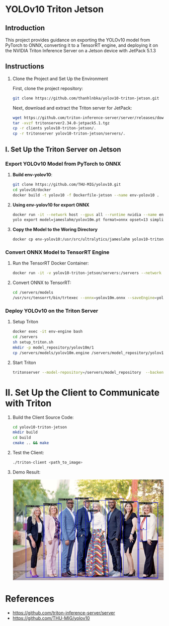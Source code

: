# YOLOv10 Triton Jetson

## Introduction

This project provides guidance on exporting the YOLOv10 model from PyTorch to ONNX, converting it to a TensorRT engine, and deploying it on the NVIDIA Triton Inference Server on a Jetson device with JetPack 5.1.3

## Instructions

1. Clone the Project and Set Up the Environment

    First, clone the project repository:
    ```bash
    git clone https://github.com/thanhlnbka/yolov10-triton-jetson.git
    ```
    Next, download and extract the Triton server for JetPack:
    ```bash
    wget https://github.com/triton-inference-server/server/releases/download/v2.34.0/tritonserver2.34.0-jetpack5.1.tgz
    tar -xvzf tritonserver2.34.0-jetpack5.1.tgz
    cp -r clients yolov10-triton-jetson/.
    cp -r tritonserver yolov10-triton-jetson/servers/.
    ```

## I. Set Up the Triton Server on Jetson
### Export YOLOv10 Model from PyTorch to ONNX

1. **Build env-yolov10**:
   ```bash
   git clone https://github.com/THU-MIG/yolov10.git
   cd yolov10/docker
   docker build -t yolov10 -f Dockerfile-jetson --name env-yolov10 .
   ```
2. **Using env-yolov10 for export ONNX**
    ```bash
    docker run -it --network host --gpus all --runtime nvidia --name env-yolov10 yolov10 bash
    yolo export model=jameslahm/yolov10m.pt format=onnx opset=13 simplify
    ```

3. **Copy the Model to the Woring Directory**
    ```bash
    docker cp env-yolov10:/usr/src/ultralytics/jameslahm yolov10-triton-jetson/servers/models
    ```

### Convert ONNX Model to TensorRT Engine

1. Run the TensorRT Docker Container:
    ```bash
    docker run -it -v yolov10-triton-jetson/servers:/servers --network host --gpus all --runtime nvidia --name env-engine nvcr.io/nvidia/l4t-tensorrt:r8.5.2.2-devel bash
    ```

2. Convert ONNX to TensorRT:
    ```bash
    cd /servers/models
    /usr/src/tensorrt/bin/trtexec --onnx=yolov10m.onnx --saveEngine=yolov10m.engine --fp16 --useCudaGraph
    ```
    
### Deploy YOLOv10 on the Triton Server
    
1. Setup Triton
    ```bash
    docker exec -it env-engine bash
    cd /servers
    sh setup_triton.sh 
    mkdir -p model_repository/yolov10m/1
    cp /servers/models/yolov10m.engine /servers/model_repository/yolov10m/1/model.plan
    ```
    
2. Start Triton
    ```bash
    tritonserver --model-repository=/servers/model_repository  --backend-directory=/work/tritonserver/backends --log-verbose=1
     ```
# II. Set Up the Client to Communicate with Triton

1. Build the Client Source Code:
    ```bash
    cd yolov10-triton-jetson
    mkdir build
    cd build
    cmake .. && make 
    ```
2. Test the Client:
    ```bash
    ./triton-client <path_to_image>
    ```

3. Demo Result:

    ![all_about_people_cover.jpeg](./images/processed_image.jpg)

# References 

* https://github.com/triton-inference-server/server
* https://github.com/THU-MIG/yolov10
    
    